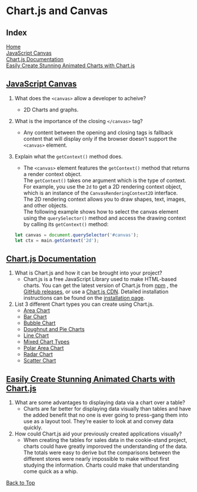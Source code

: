 # Chart.js and Canvas

## Index

 [Home](README.md)  
 [JavaScript Canvas](#javascript-canvas)  
 [Chart.js Documentation](#chartjs-documentation)  
 [Easily Create Stunning Animated Charts with Chart.js](#easily-create-stunning-animated-charts-with-chartjs)  

## [JavaScript Canvas](https://www.javascripttutorial.net/web-apis/javascript-canvas/)

1. What does the `<canvas>` allow a developer to acheive?
   - 2D Charts and graphs.
2. What is the importance of the closing `</canvas>` tag?
   - Any content between the opening and closing tags is fallback content that will display only if the browser doesn’t support the `<canvas>` element.
3. Explain what the `getContext()` method does.
   - The `<canvas>` element features the `getContext()` method that returns a render context object.  
   The `getContext()` takes one argument which is the type of context. For example, you use the `2d` to get a 2D rendering context object, which is an instance of the `CanvasRenderingContext2D` interface.  
   The 2D rendering context allows you to draw shapes, text, images, and other objects.  
   The following example shows how to select the canvas element using the `querySelector()` method and access the drawing context by calling its `getContext()` method:

   ```js
   let canvas = document.querySelector('#canvas');
   let ctx = main.getContext('2d');
   ```

## [Chart.js Documentation](http://www.chartjs.org/docs/)

1. What is Chart.js and how it can be brought into your project?
   - Chart.js is a free JavaScript Library used to make HTML-based charts. You can get the latest version of Chart.js from [npm](https://www.npmjs.com/package/chart.js) , the [GitHub releases](https://github.com/chartjs/Chart.js/releases/tag/v3.8.2), or use a [Chart.js CDN](https://www.jsdelivr.com/package/npm/chart.js). Detailed installation instructions can be found on the [installation page](https://www.chartjs.org/docs/latest/getting-started/installation.html).
2. List 3 different Chart types you can create using Chart.js.
   - [Area Chart](https://www.chartjs.org/docs/latest/charts/area.html)
   - [Bar Chart](https://www.chartjs.org/docs/latest/charts/bar.html)
   - [Bubble Chart](https://www.chartjs.org/docs/latest/charts/bubble.html)
   - [Doughnut and Pie Charts](https://www.chartjs.org/docs/latest/charts/doughnut.html)
   - [Line Chart](https://www.chartjs.org/docs/latest/charts/line.html)
   - [Mixed Chart Types](https://www.chartjs.org/docs/latest/charts/mixed.html)
   - [Polar Area Chart](https://www.chartjs.org/docs/latest/charts/polar.html)
   - [Radar Chart](https://www.chartjs.org/docs/latest/charts/radar.html)
   - [Scatter Chart](https://www.chartjs.org/docs/latest/charts/scatter.html)

## [Easily Create Stunning Animated Charts with Chart.js](https://www.webdesignerdepot.com/2013/11/easily-create-stunning-animated-charts-with-chart-js/)

1. What are some advantages to displaying data via a chart over a table?
   - Charts are far better for displaying data visually than tables and have the added benefit that no one is ever going to press-gang them into use as a layout tool. They’re easier to look at and convey data quickly.
2. How could Chart.js aid your previously created applications visually?
   - When creating the tables for sales data in the cookie-stand project, charts could have greatly imporoved the understanding of the data.  The totals were easy to derive but the comparisons between the different stores were nearly impossible to make without first studying the information. Charts could make that understanding come quick as a whip.

[Back to Top](#index)
